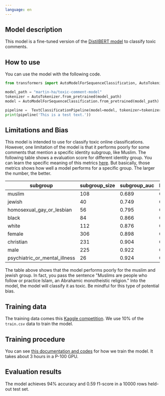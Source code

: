 ```yaml
---
language: en
---
```


## Model description
This model is a fine-tuned version of the [DistilBERT model](https://huggingface.co/transformers/model_doc/distilbert.html) to classify toxic comments. 

## How to use

You can use the model with the following code.

```python
from transformers import AutoModelForSequenceClassification, AutoTokenizer, TextClassificationPipeline

model_path = "martin-ha/toxic-comment-model"
tokenizer = AutoTokenizer.from_pretrained(model_path)
model = AutoModelForSequenceClassification.from_pretrained(model_path)

pipeline =  TextClassificationPipeline(model=model, tokenizer=tokenizer)
print(pipeline('This is a test text.'))
```

## Limitations and Bias

This model is intended to use for classify toxic online classifications. However, one limitation of the model is that it performs poorly for some comments that mention a specific identity subgroup, like Muslim. The following table shows a evaluation score for different identity group. You can learn the specific meaning of this metrics [here](https://www.kaggle.com/c/jigsaw-unintended-bias-in-toxicity-classification/overview/evaluation). But basically, those metrics shows how well a model performs for a specific group. The larger the number, the better.

| **subgroup**                  | **subgroup_size** | **subgroup_auc** | **bpsn_auc** | **bnsp_auc** |
| ----------------------------- | ----------------- | ---------------- | ------------ | ------------ |
| muslim                        | 108               | 0.689            | 0.811        | 0.88         |
| jewish                        | 40                | 0.749            | 0.86         | 0.825        |
| homosexual_gay_or_lesbian     | 56                | 0.795            | 0.706        | 0.972        |
| black                         | 84                | 0.866            | 0.758        | 0.975        |
| white                         | 112               | 0.876            | 0.784        | 0.97         |
| female                        | 306               | 0.898            | 0.887        | 0.948        |
| christian                     | 231               | 0.904            | 0.917        | 0.93         |
| male                          | 225               | 0.922            | 0.862        | 0.967        |
| psychiatric_or_mental_illness | 26                | 0.924            | 0.907        | 0.95         |

The table above shows that the model performs poorly for the muslim and jewish group. In fact, you pass the sentence "Muslims are people who follow or practice Islam, an Abrahamic monotheistic religion." Into the model, the model will classify it as toxic. Be mindful for this type of potential bias.

## Training data
The training data comes this [Kaggle competition](https://www.kaggle.com/c/jigsaw-unintended-bias-in-toxicity-classification/data). We use 10% of the `train.csv` data to train the model.

## Training procedure

You can see [this documentation and codes](https://github.com/MSIA/wenyang_pan_nlp_project_2021) for how we train the model. It takes about 3 hours in a P-100 GPU.

## Evaluation results

The model achieves 94% accuracy and 0.59 f1-score in a 10000 rows held-out test set.